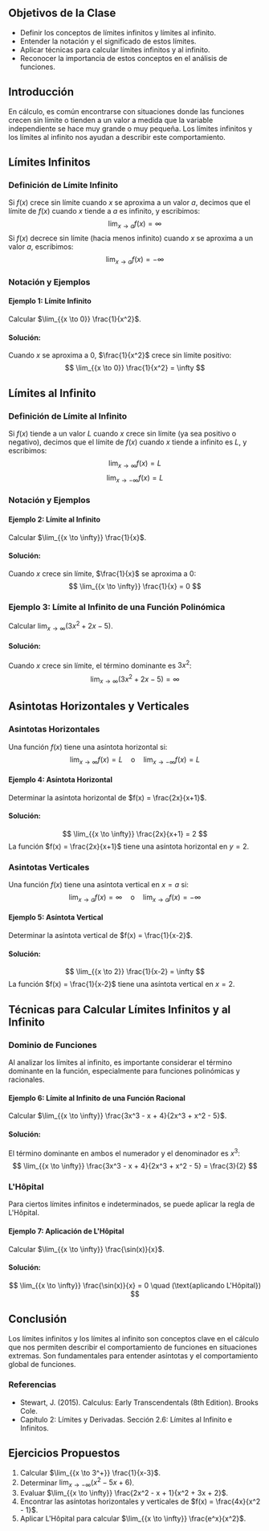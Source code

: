 ## Objetivos de la Clase
- Definir los conceptos de límites infinitos y límites al infinito.
- Entender la notación y el significado de estos límites.
- Aplicar técnicas para calcular límites infinitos y al infinito.
- Reconocer la importancia de estos conceptos en el análisis de funciones.

## Introducción
En cálculo, es común encontrarse con situaciones donde las funciones crecen sin límite o tienden a un valor a medida que la variable independiente se hace muy grande o muy pequeña. Los límites infinitos y los límites al infinito nos ayudan a describir este comportamiento.

## Límites Infinitos

### Definición de Límite Infinito
Si $f(x)$ crece sin límite cuando $x$ se aproxima a un valor $a$, decimos que el límite de $f(x)$ cuando $x$ tiende a $a$ es infinito, y escribimos:
$$
\lim_{{x \to a}} f(x) = \infty
$$
Si $f(x)$ decrece sin límite (hacia menos infinito) cuando $x$ se aproxima a un valor $a$, escribimos:
$$
\lim_{{x \to a}} f(x) = -\infty
$$

### Notación y Ejemplos

#### Ejemplo 1: Límite Infinito
Calcular $\lim_{{x \to 0}} \frac{1}{x^2}$.

#### Solución:
Cuando $x$ se aproxima a 0, $\frac{1}{x^2}$ crece sin límite positivo:
$$
\lim_{{x \to 0}} \frac{1}{x^2} = \infty
$$

## Límites al Infinito

### Definición de Límite al Infinito
Si $f(x)$ tiende a un valor $L$ cuando $x$ crece sin límite (ya sea positivo o negativo), decimos que el límite de $f(x)$ cuando $x$ tiende a infinito es $L$, y escribimos:
$$
\lim_{{x \to \infty}} f(x) = L
$$
$$
\lim_{{x \to -\infty}} f(x) = L
$$

### Notación y Ejemplos

#### Ejemplo 2: Límite al Infinito
Calcular $\lim_{{x \to \infty}} \frac{1}{x}$.

#### Solución:
Cuando $x$ crece sin límite, $\frac{1}{x}$ se aproxima a 0:
$$
\lim_{{x \to \infty}} \frac{1}{x} = 0
$$

### Ejemplo 3: Límite al Infinito de una Función Polinómica
Calcular $\lim_{{x \to \infty}} (3x^2 + 2x - 5)$.

#### Solución:
Cuando $x$ crece sin límite, el término dominante es $3x^2$:
$$
\lim_{{x \to \infty}} (3x^2 + 2x - 5) = \infty
$$

## Asintotas Horizontales y Verticales

### Asintotas Horizontales
Una función $f(x)$ tiene una asíntota horizontal si:
$$
\lim_{{x \to \infty}} f(x) = L \quad \text{o} \quad \lim_{{x \to -\infty}} f(x) = L
$$

#### Ejemplo 4: Asíntota Horizontal
Determinar la asíntota horizontal de $f(x) = \frac{2x}{x+1}$.

#### Solución:
$$
\lim_{{x \to \infty}} \frac{2x}{x+1} = 2
$$
La función $f(x) = \frac{2x}{x+1}$ tiene una asíntota horizontal en $y = 2$.

### Asintotas Verticales
Una función $f(x)$ tiene una asíntota vertical en $x = a$ si:
$$
\lim_{{x \to a}} f(x) = \infty \quad \text{o} \quad \lim_{{x \to a}} f(x) = -\infty
$$

#### Ejemplo 5: Asíntota Vertical
Determinar la asíntota vertical de $f(x) = \frac{1}{x-2}$.

#### Solución:
$$
\lim_{{x \to 2}} \frac{1}{x-2} = \infty
$$
La función $f(x) = \frac{1}{x-2}$ tiene una asíntota vertical en $x = 2$.

## Técnicas para Calcular Límites Infinitos y al Infinito

### Dominio de Funciones
Al analizar los límites al infinito, es importante considerar el término dominante en la función, especialmente para funciones polinómicas y racionales.

#### Ejemplo 6: Límite al Infinito de una Función Racional
Calcular $\lim_{{x \to \infty}} \frac{3x^3 - x + 4}{2x^3 + x^2 - 5}$.

#### Solución:
El término dominante en ambos el numerador y el denominador es $x^3$:
$$
\lim_{{x \to \infty}} \frac{3x^3 - x + 4}{2x^3 + x^2 - 5} = \frac{3}{2}
$$

### L'Hôpital
Para ciertos límites infinitos e indeterminados, se puede aplicar la regla de L'Hôpital.

#### Ejemplo 7: Aplicación de L'Hôpital
Calcular $\lim_{{x \to \infty}} \frac{\sin(x)}{x}$.

#### Solución:
$$
\lim_{{x \to \infty}} \frac{\sin(x)}{x} = 0 \quad (\text{aplicando L'Hôpital})
$$

## Conclusión
Los límites infinitos y los límites al infinito son conceptos clave en el cálculo que nos permiten describir el comportamiento de funciones en situaciones extremas. Son fundamentales para entender asíntotas y el comportamiento global de funciones.

### Referencias
- Stewart, J. (2015). Calculus: Early Transcendentals (8th Edition). Brooks Cole.
- Capítulo 2: Límites y Derivadas. Sección 2.6: Límites al Infinito e Infinitos.

## Ejercicios Propuestos
1. Calcular $\lim_{{x \to 3^+}} \frac{1}{x-3}$.
2. Determinar $\lim_{{x \to -\infty}} (x^2 - 5x + 6)$.
3. Evaluar $\lim_{{x \to \infty}} \frac{2x^2 - x + 1}{x^2 + 3x + 2}$.
4. Encontrar las asíntotas horizontales y verticales de $f(x) = \frac{4x}{x^2 - 1}$.
5. Aplicar L'Hôpital para calcular $\lim_{{x \to \infty}} \frac{e^x}{x^2}$.